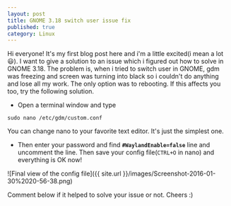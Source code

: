 ```yaml
---
layout: post
title: GNOME 3.18 switch user issue fix
published: true
category: Linux
---
```


Hi everyone! It's my first blog post here and i'm a little excited(i mean a lot :smiley:). I want to give a solution to an issue which i figured out how to solve in GNOME 3.18. The problem is, when i tried to switch user in GNOME, gdm was freezing and screen was turning into black so i couldn't do anything and lose all my work. The only option was to rebooting. If this affects you too, try the following solution.

- Open a terminal window and type 

`sudo nano /etc/gdm/custom.conf`

You can change nano to your favorite text editor. It's just the simplest one.

- Then enter your password and find **`#WaylandEnable=false`** line and uncomment the line. Then save your config file(`CTRL+O` in nano) and everything is OK now! 

![Final view of the config file]({{  site.url }}/images/Screenshot-2016-01-30%2020-56-38.png)

Comment below if it helped to solve your issue or not. Cheers :) 



